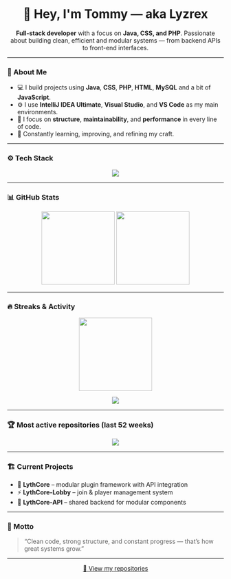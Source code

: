 <h1 align="center">👋 Hey, I'm Tommy — aka Lyzrex</h1>

<p align="center">
  <b>Full-stack developer</b> with a focus on <b>Java, CSS, and PHP</b>.  
  Passionate about building clean, efficient and modular systems — from backend APIs to front-end interfaces.
</p>

---

### 🧠 About Me
- 💻 I build projects using **Java**, **CSS**, **PHP**, **HTML**, **MySQL** and a bit of **JavaScript**.  
- ⚙️ I use **IntelliJ IDEA Ultimate**, **Visual Studio**, and **VS Code** as my main environments.  
- 🧩 I focus on **structure**, **maintainability**, and **performance** in every line of code.  
- 🚀 Constantly learning, improving, and refining my craft.

---

### ⚙️ Tech Stack
<p align="center">
  <img src="https://skillicons.dev/icons?i=java,php,css,html,js,mysql,git,github,idea,vscode,visualstudio" />
</p>

---

### 📊 GitHub Stats

<p align="center">
  <img height="170em"
       src="https://github-readme-stats-weld-nine-90.vercel.app/api?username=Lyzrex&show_icons=true&theme=github_dark&hide_border=true&include_all_commits=true&count_private=true&cache_seconds=1800&v=4" />
  <img height="170em"
       src="https://github-readme-stats-weld-nine-90.vercel.app/api/top-langs/?username=Lyzrex&layout=compact&theme=github_dark&hide_border=true&count_private=true&cache_seconds=1800&v=4" />
</p>

---

### 🔥 Streaks & Activity

<p align="center">
  <img height="170em"
       src="https://streak-stats.demolab.com?user=Lyzrex&theme=github-dark-blue&hide_border=true" />
</p>

<p align="center">
  <img src="https://github-readme-activity-graph.vercel.app/graph?username=Lyzrex&theme=react-dark&hide_border=true" />
</p>

---


### 🏆 Most active repositories (last 52 weeks)
<p align="center">
  <img src="https://github-readme-stats-weld-nine-90.vercel.app/api/top-repos?username=Lyzrex&v=1" />
</p>


---

### 🏗️ Current Projects
- 🧩 **LythCore** – modular plugin framework with API integration  
- ⚡ **LythCore-Lobby** – join & player management system  
- 💾 **LythCore-API** – shared backend for modular components  

---

### 💬 Motto
> “Clean code, strong structure, and constant progress — that’s how great systems grow.”

---

<p align="center">
  <a href="https://github.com/Lyzrex?tab=repositories">📁 View my repositories</a>
</p>
